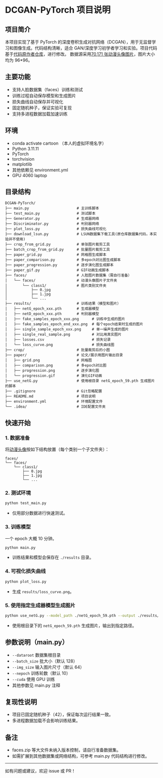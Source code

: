 # DCGAN-PyTorch 项目说明

## 项目简介

本项目实现了基于 PyTorch 的深度卷积生成对抗网络（DCGAN），用于无监督学习和图像生成。代码结构清晰，适合 GAN/深度学习初学者学习和实验。项目代码基于[代码原作者仓库](https://github.com/gxwangupc/DCGAN-PyTorch)，进行修改。
数据源采用[70,171 张动漫头像图片](https://download.mindspore.cn/dataset/Faces/faces.zip)，图片大小均为 96\*96。

## 主要功能

- 支持人脸数据集（faces）训练和测试
- 训练过程自动保存模型和生成图片
- 损失曲线自动保存并可视化
- 固定随机种子，保证实验可复现
- 支持多进程数据加载加速训练

## 环境

- conda activate cartoon （本人的虚拟环境名字）
- Python 3.11.11
- PyTorch
- torchvision
- matplotlib
- 其他依赖见 environment.yml
- GPU 4060 laptop

## 目录结构

```
DCGAN-PyTorch/
├── main.py                      # 主训练脚本
├── test_main.py                 # 测试脚本
├── Generator.py                 # 生成器网络
├── Discriminator.py             # 判别器网络
├── plot_loss.py                 # 损失曲线可视化
├── download_lsun.py             # LSUN数据集下载工具(原仓库数据集代码，本实验并不使用)
├── crop_from_grid.py            # 单张图片裁剪工具
├── batch_crop_from_grid.py      # 批量图片裁剪工具
├── paper_grid.py                # 网格图生成脚本
├── paper_comparison.py          # 多epoch对比图生成脚本
├── paper_progression.py         # 逐步演化图生成脚本
├── paper_gif.py                 # GIF动画生成脚本
├── faces/                       # 人脸图片数据集（需自行准备）
│   └── faces/                   # 动漫头像图片子文件夹
│       └── class1/              # 图片类别文件夹
│           ├── 0.jpg
│           ├── 1.jpg
│           └── ...
├── results/                     # 训练结果（模型和图片）
│   ├── netG_epoch_xxx.pth       # 生成器模型
│   ├── netD_epoch_xxx.pth       # 判别器模型
│   ├── fake_samples_epoch_xxx.png      # 训练中生成的图片
│   ├── fake_samples_epoch_end_xxx.png  # 每个epoch结束时生成的图片
│   ├── single_sample_epoch_xxx.png     # 单一噪声生成的图片
│   ├── single_real_sample.png          # 对比用真实图片
│   ├── losses.csv                      # 损失记录
│   └── loss_curve.png                  # 损失曲线图
├── crop/                        # 批量裁剪后的小图
├── paper/                       # 论文/展示用图片输出目录
│   ├── grid.png                 # 网格图
│   ├── comparison.png           # 多epoch对比图
│   ├── progression.png          # 逐步演化图
│   └── progression.gif          # 演化GIF动画
├── use_netG.py                  # 使用根目录 netG_epoch_59.pth 生成图片的脚本
├── .gitignore                   # Git忽略配置
├── README.md                    # 项目说明
├── environment.yml              # 环境配置文件
└── .idea/                       # IDE配置文件夹
```

## 快速开始

### 1. 数据准备

将[动漫头像](https://download.mindspore.cn/dataset/Faces/faces.zip)按如下结构放置（每个类别一个子文件夹）：

```
faces/
└── faces/
    └── class1/
        ├── 0.jpg
        ├── 1.jpg
        └── ...
```

### 2. 测试环境

```bash
python test_main.py
```

- 仅用部分数据进行快速测试。

### 3. 训练模型

一个 epoch 大概 10 分钟。

```bash
python main.py
```

- 训练结果和模型会保存在 `./results` 目录。

### 4. 可视化损失曲线

```bash
python plot_loss.py
```

- 生成 `results/loss_curve.png`。

### 5. 使用指定生成器模型生成图片

```bash
python use_netG.py --model_path ./netG_epoch_59.pth --output ./results/sample_from_59.png
```

- 使用根目录下的 `netG_epoch_59.pth` 生成图片，输出到指定路径。

## 参数说明（main.py）

- `--dataroot` 数据集根目录
- `--batch_size` 批大小（默认 128）
- `--img_size` 输入图片尺寸（默认 64）
- `--nepoch` 训练轮数（默认 10）
- `--cuda` 使用 GPU 训练
- 其他参数见 main.py 注释

## 复现性说明

- 项目已固定随机种子（42），保证每次运行结果一致。
- 多进程数据加载不会影响训练结果。

## 备注

- faces.zip 等大文件未纳入版本控制，请自行准备数据集。
- 如需扩展到其他数据集或网络结构，可参考 main.py 代码结构进行修改。

---

如有问题或建议，欢迎 issue 或 PR！
